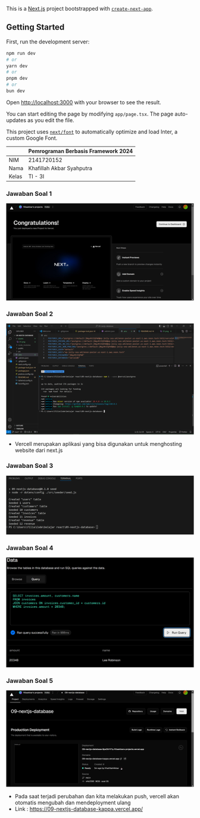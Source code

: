 This is a [Next.js](https://nextjs.org/) project bootstrapped with [`create-next-app`](https://github.com/vercel/next.js/tree/canary/packages/create-next-app).

## Getting Started

First, run the development server:

```bash
npm run dev
# or
yarn dev
# or
pnpm dev
# or
bun dev
```

Open [http://localhost:3000](http://localhost:3000) with your browser to see the result.

You can start editing the page by modifying `app/page.tsx`. The page auto-updates as you edit the file.

This project uses [`next/font`](https://nextjs.org/docs/basic-features/font-optimization) to automatically optimize and load Inter, a custom Google Font.

|  | Pemrograman Berbasis Framework 2024 |
|--|--|
| NIM |  2141720152|
| Nama |  Khafillah Akbar Syahputra |
| Kelas | TI - 3I |


### Jawaban Soal 1
![Screenshot](assets/01.png)

### Jawaban Soal 2
![Screenshot](assets/02.png)
- Vercell merupakan aplikasi yang bisa digunakan untuk menghosting website dari next.js

### Jawaban Soal 3
![Screenshot](assets/03.png)

### Jawaban Soal 4
![Screenshot](assets/04.png)

### Jawaban Soal 5
![Screenshot](assets/05.png)

- Pada saat terjadi perubahan dan kita melakukan push, vercell akan otomatis mengubah dan mendeployment ulang
- Link : https://09-nextjs-database-kappa.vercel.app/




